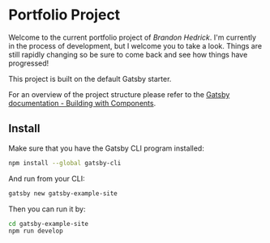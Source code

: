 
# Portfolio Project
Welcome to the current portfolio project of *Brandon Hedrick*. I'm currently in the process of development, but I welcome you to take a look. Things are still rapidly changing so be sure to come back and see how things have progressed!

This project is built on the default Gatsby starter.

For an overview of the project structure please refer to the [Gatsby documentation - Building with Components](https://www.gatsbyjs.org/docs/building-with-components/).

## Install

Make sure that you have the Gatsby CLI program installed:
```sh
npm install --global gatsby-cli
```

And run from your CLI:
```sh
gatsby new gatsby-example-site
```

Then you can run it by:
```sh
cd gatsby-example-site
npm run develop
```
